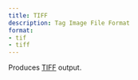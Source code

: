 ```yaml
---
title: TIFF
description: Tag Image File Format
format:
- tif
- tiff
---
```

Produces [TIFF](http://www.libtiff.org/) output.
